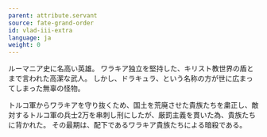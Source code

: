 ```yaml
---
parent: attribute.servant
source: fate-grand-order
id: vlad-iii-extra
language: ja
weight: 0
---
```


ルーマニア史に名高い英雄。
ワラキア独立を堅持した、キリスト教世界の盾とまで言われた高潔な武人。
しかし、ドラキュラ、という名称の方が世に広まってしまった無辜の怪物。

トルコ軍からワラキアを守り抜くため、国土を荒廃させた貴族たちを粛正し、敵対するトルコ軍の兵士2万を串刺し刑にしたが、厳罰主義を貫いた為、貴族たちに背かれた。
その最期は、配下であるワラキア貴族たちによる暗殺である。
